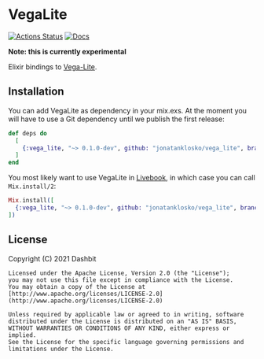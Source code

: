 # VegaLite

[![Actions Status](https://github.com/elixir-nx/vega_lite/workflows/Test/badge.svg)](https://github.com/elixir-nx/vega_lite/actions)
[![Docs](https://img.shields.io/badge/docs-gray.svg)](https://static.jonatanklosko.com/docs/vega_lite)

**Note: this is currently experimental**

Elixir bindings to [Vega-Lite](https://vega.github.io/vega-lite).

## Installation

You can add VegaLite as dependency in your mix.exs. At the moment
you will have to use a Git dependency until we publish the first release:

```elixir
def deps do
  [
    {:vega_lite, "~> 0.1.0-dev", github: "jonatanklosko/vega_lite", branch: "main"}
  ]
end
```

You most likely want to use VegaLite in [Livebook](https://github.com/elixir-nx/livebook),
in which case you can call `Mix.install/2`:

```elixir
Mix.install([
  {:vega_lite, "~> 0.1.0-dev", github: "jonatanklosko/vega_lite", branch: "main"}
])
```

## License

Copyright (C) 2021 Dashbit

    Licensed under the Apache License, Version 2.0 (the "License");
    you may not use this file except in compliance with the License.
    You may obtain a copy of the License at [http://www.apache.org/licenses/LICENSE-2.0](http://www.apache.org/licenses/LICENSE-2.0)

    Unless required by applicable law or agreed to in writing, software
    distributed under the License is distributed on an "AS IS" BASIS,
    WITHOUT WARRANTIES OR CONDITIONS OF ANY KIND, either express or implied.
    See the License for the specific language governing permissions and
    limitations under the License.
